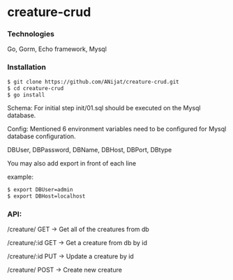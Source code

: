 # creature-crud

### Technologies

Go, Gorm, Echo framework, Mysql

### Installation

```bash
$ git clone https://github.com/ANijat/creature-crud.git
$ cd creature-crud
$ go install
```

Schema:
For initial step init/01.sql should be executed on the Mysql database. 

Config:
Mentioned 6 environment variables need to be configured for Mysql database configuration.

DBUser, DBPassword, DBName, DBHost, DBPort, DBtype

You may also add export in front of each line

example:
```bash
$ export DBUser=admin
$ export DBHost=localhost
```

### API:

/creature/ GET -> Get all of the creatures from db

/creature/:id GET -> Get a creature from db by id

/creature/:id PUT -> Update a creature by id

/creature/ POST -> Create new creature
